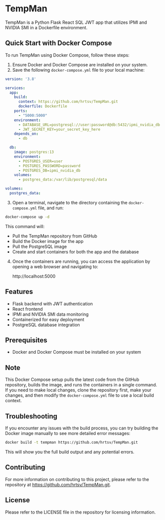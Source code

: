 # TempMan

TempMan is a Python Flask React SQL JWT app that utilizes IPMI and NVIDIA SMI in a Dockerfile environment.

## Quick Start with Docker Compose

To run TempMan using Docker Compose, follow these steps:

1. Ensure Docker and Docker Compose are installed on your system.
2. Save the following `docker-compose.yml` file to your local machine:

```yaml
version: '3.8'

services:
  app:
    build:
      context: https://github.com/hrtsv/TempMan.git
      dockerfile: Dockerfile
    ports:
      - "5000:5000"
    environment:
      - DATABASE_URL=postgresql://user:password@db:5432/ipmi_nvidia_db
      - JWT_SECRET_KEY=your_secret_key_here
    depends_on:
      - db

  db:
    image: postgres:13
    environment:
      - POSTGRES_USER=user
      - POSTGRES_PASSWORD=password
      - POSTGRES_DB=ipmi_nvidia_db
    volumes:
      - postgres_data:/var/lib/postgresql/data

volumes:
  postgres_data:
```

3. Open a terminal, navigate to the directory containing the `docker-compose.yml` file, and run:

```bash
docker-compose up -d
```

This command will:
- Pull the TempMan repository from GitHub
- Build the Docker image for the app
- Pull the PostgreSQL image
- Create and start containers for both the app and the database

4. Once the containers are running, you can access the application by opening a web browser and navigating to:

   http://localhost:5000

## Features

- Flask backend with JWT authentication
- React frontend
- IPMI and NVIDIA SMI data monitoring
- Containerized for easy deployment
- PostgreSQL database integration

## Prerequisites

- Docker and Docker Compose must be installed on your system

## Note

This Docker Compose setup pulls the latest code from the GitHub repository, builds the image, and runs the containers in a single command. If you need to make local changes, clone the repository first, make your changes, and then modify the `docker-compose.yml` file to use a local build context.

## Troubleshooting

If you encounter any issues with the build process, you can try building the Docker image manually to see more detailed error messages:

```bash
docker build -t tempman https://github.com/hrtsv/TempMan.git
```

This will show you the full build output and any potential errors.

## Contributing

For more information on contributing to this project, please refer to the repository at https://github.com/hrtsv/TempMan.git.

## License

Please refer to the LICENSE file in the repository for licensing information.
